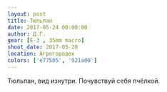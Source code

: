 ```yaml
---
layout: post
title: Тюльпан
date: 2017-05-24 00:00:00
author: Д.Г.
gear: [E-3 , 35mm macro]
shoot_date: 2017-05-20
location: Агрогородок
colors: ['e77505', '921a00']
---
```

Тюльпан, вид изнутри. Почувствуй себя пчёлкой.
